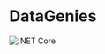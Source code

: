 # DataGenies
![.NET Core](https://github.com/chesdenis/DataGenies.AspNetCore/workflows/.NET%20Core/badge.svg?branch=develop)
